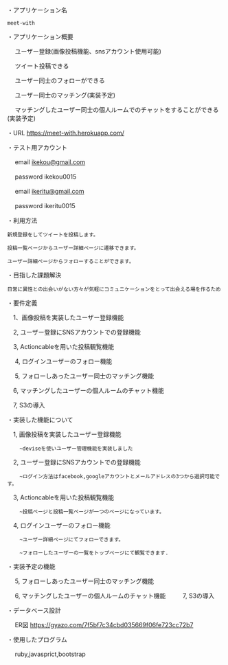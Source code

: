 ・アプリケーション名

    meet-with

・アプリケーション概要

   　  ユーザー登録(画像投稿機能、snsアカウント使用可能)
     
   　  ツイート投稿できる
     
   　  ユーザー同士のフォローができる
     
   　  ユーザー同士のマッチング(実装予定)
      
   　  マッチングしたユーザー同士の個人ルームでのチャットをすることができる(実装予定)

・URL
    https://meet-with.herokuapp.com/

・テスト用アカウント

   　 email ikekou@gmail.com
   
  　  password  ikekou0015

   　 email  ikeritu@gmail.com
   
  　  password ikeritu0015
 
・利用方法

    新規登録をしてツイートを投稿します。
    
    投稿一覧ページからユーザー詳細ページに遷移できます。
    
    ユーザー詳細ページからフォローすることができます。


・目指した課題解決

    日常に異性との出会いがない方々が気軽にコミュニケーションをとって出会える場を作るため

・要件定義
    
  　1、画像投稿を実装したユーザー登録機能
  
  　2, ユーザー登録にSNSアカウントでの登録機能
  
  　3, Actioncableを用いた投稿観覧機能
  
 　 4, ログインユーザーのフォロー機能
  
 　 5, フォローしあったユーザー同士のマッチング機能
  
  　6, マッチングしたユーザーの個人ルームのチャット機能
  
  　7, S3の導入

・実装した機能について

   　1, 画像投稿を実装したユーザー登録機能
   
        ~deviseを使いユーザー管理機能を実装しました
        
   　2, ユーザー登録にSNSアカウントでの登録機能
   
        ~ログイン方法はfacebook,googleアカウントとメールアドレスの3つから選択可能です。
        
   　3, Actioncableを用いた投稿観覧機能
   
        ~投稿ページと投稿一覧ページが一つのページになっています。
        
   　4, ログインユーザーのフォロー機能
   
        ~ユーザー詳細ページにてフォローできます。
        
        ~フォローしたユーザーの一覧をトップページにて観覧できます.

・実装予定の機能

  　  5, フォローしあったユーザー同士のマッチング機能
    
  　  6, マッチングしたユーザーの個人ルームのチャット機能
   　 
   　 7, S3の導入

・データベース設計

 　 ER図 https://gyazo.com/7f5bf7c34cbd035669f06fe723cc72b7
    
・使用したプログラム

 　 ruby,javasprict,bootstrap
